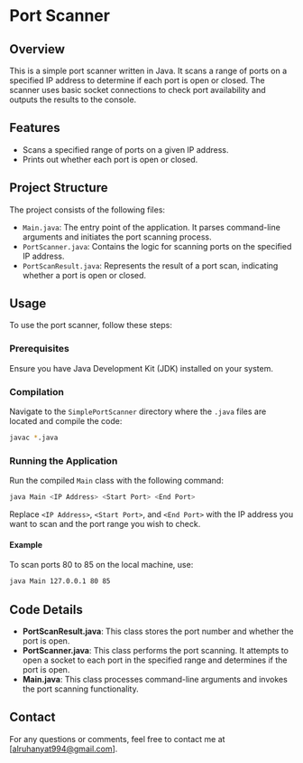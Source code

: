 # Port Scanner

## Overview

This is a simple port scanner written in Java. It scans a range of ports on a specified IP address to determine if each port is open or closed. The scanner uses basic socket connections to check port availability and outputs the results to the console.

## Features

- Scans a specified range of ports on a given IP address.
- Prints out whether each port is open or closed.

## Project Structure

The project consists of the following files:

- `Main.java`: The entry point of the application. It parses command-line arguments and initiates the port scanning process.
- `PortScanner.java`: Contains the logic for scanning ports on the specified IP address.
- `PortScanResult.java`: Represents the result of a port scan, indicating whether a port is open or closed.

## Usage

To use the port scanner, follow these steps:

### Prerequisites

Ensure you have Java Development Kit (JDK) installed on your system.

### Compilation

Navigate to the `SimplePortScanner` directory where the `.java` files are located and compile the code:

```bash
javac *.java
```

### Running the Application

Run the compiled `Main` class with the following command:

```bash
java Main <IP Address> <Start Port> <End Port>
```

Replace `<IP Address>`, `<Start Port>`, and `<End Port>` with the IP address you want to scan and the port range you wish to check.

#### Example

To scan ports 80 to 85 on the local machine, use:

```bash
java Main 127.0.0.1 80 85
```

## Code Details

- **PortScanResult.java**: This class stores the port number and whether the port is open.
- **PortScanner.java**: This class performs the port scanning. It attempts to open a socket to each port in the specified range and determines if the port is open.
- **Main.java**: This class processes command-line arguments and invokes the port scanning functionality.

## Contact

For any questions or comments, feel free to contact me at [alruhanyat994@gmail.com].


